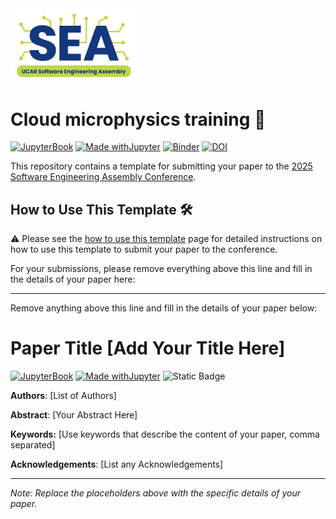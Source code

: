 <img src="assets/2024_SEA_Logo2.png" width="40%" align="center">

# Cloud microphysics training 📓

[![JupyterBook](https://github.com/UCAR-SEA/SEA-ISS-Template/actions/workflows/deploy.yml/badge.svg)](https://github.com/UCAR-SEA/SEA-ISS-Template/actions/workflows/deploy.yml)
[![Made withJupyter](https://img.shields.io/badge/Made%20with-Jupyter-green?style=flat-square&logo=Jupyter&color=green)](https://jupyter.org/try)
[![Binder](https://mybinder.org/badge_logo.svg)](https://mybinder.org/v2/gh/UCAR-SEA/SEA-ISS-Template/main?labpath=notebooks)
[![DOI](https://zenodo.org/badge/739166874.svg?style=flat-square)](https://zenodo.org/doi/10.5281/zenodo.10499040)

This repository contains a template for submitting your paper to the [2025 Software Engineering Assembly Conference](https://sea.ucar.edu/iss/2025/).

## How to Use This Template 🛠️

⚠️ Please see the [how to use this template](https://ucar-sea.github.io/SEA-ISS-Template/submission-guidelines.html) page for detailed instructions on how to use this template to submit your paper to the conference.

For your submissions, please remove everything above this line and fill in the details of your paper here:

-------------------
Remove anything above this line and fill in the details of your paper below:

# Paper Title [Add Your Title Here]
[![JupyterBook](https://github.com/UCAR-SEA/SEA-ISS-Template/actions/workflows/deploy.yml/badge.svg)](https://github.com/UCAR-SEA/SEA-ISS-Template/actions/workflows/deploy.yml)
[![Made withJupyter](https://img.shields.io/badge/Made%20with-Jupyter-green?style=flat-square&logo=Jupyter&color=green)](https://jupyter.org/try)
![Static Badge](https://img.shields.io/badge/DOI-10.XXXXX%2Fnnnnn-blue)

**Authors**: [List of Authors]

**Abstract**: [Your Abstract Here]

**Keywords:** [Use keywords that describe the content of your paper, comma separated]


**Acknowledgements**: [List any Acknowledgements]

---

*Note: Replace the placeholders above with the specific details of your paper.*
  

